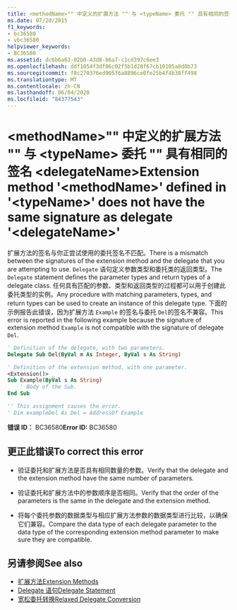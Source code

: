 ```yaml
---
title: <methodName>"" 中定义的扩展方法 "" 与 <typeName> 委托 "" 具有相同的签名 <delegateName>
ms.date: 07/20/2015
f1_keywords:
- bc36580
- vbc36580
helpviewer_keywords:
- BC36580
ms.assetid: dc6b6a63-02b0-43d8-b6a7-c1cd397c6ee3
ms.openlocfilehash: ddf1854f3df06c02f5b1d28f67cb10105a8d8b73
ms.sourcegitcommit: f8c270376ed905f6a8896ce0fe25b4f4b38ff498
ms.translationtype: MT
ms.contentlocale: zh-CN
ms.lasthandoff: 06/04/2020
ms.locfileid: "84377543"
---
```

# <a name="extension-method-methodname-defined-in-typename-does-not-have-the-same-signature-as-delegate-delegatename"></a><span data-ttu-id="c1275-102">\<methodName>"" 中定义的扩展方法 "" 与 \<typeName> 委托 "" 具有相同的签名 \<delegateName></span><span class="sxs-lookup"><span data-stu-id="c1275-102">Extension method '\<methodName>' defined in '\<typeName>' does not have the same signature as delegate '\<delegateName>'</span></span>
<span data-ttu-id="c1275-103">扩展方法的签名与你正尝试使用的委托签名不匹配。</span><span class="sxs-lookup"><span data-stu-id="c1275-103">There is a mismatch between the signatures of the extension method and the delegate that you are attempting to use.</span></span> <span data-ttu-id="c1275-104">`Delegate` 语句定义参数类型和委托类的返回类型。</span><span class="sxs-lookup"><span data-stu-id="c1275-104">The `Delegate` statement defines the parameter types and return types of a delegate class.</span></span> <span data-ttu-id="c1275-105">任何具有匹配的参数、类型和返回类型的过程都可以用于创建此委托类型的实例。</span><span class="sxs-lookup"><span data-stu-id="c1275-105">Any procedure with matching parameters, types, and return types can be used to create an instance of this delegate type.</span></span> <span data-ttu-id="c1275-106">下面的示例报告此错误，因为扩展方法 `Example` 的签名与委托 `Del`的签名不兼容。</span><span class="sxs-lookup"><span data-stu-id="c1275-106">This error is reported in the following example because the signature of extension method `Example` is not compatible with the signature of delegate `Del`.</span></span>  
  
```vb  
' Definition of the delegate, with two parameters.  
Delegate Sub Del(ByVal m As Integer, ByVal s As String)  
```  
  
```vb  
' Definition of the extension method, with one parameter.  
<Extension()> _  
Sub Example(ByVal s As String)  
    ' Body of the Sub.  
End Sub  
```  
  
```vb  
'' This assignment causes the error.  
' Dim exampleDel As Del = AddressOf Example  
```  
  
 <span data-ttu-id="c1275-107">**错误 ID：** BC36580</span><span class="sxs-lookup"><span data-stu-id="c1275-107">**Error ID:** BC36580</span></span>  
  
## <a name="to-correct-this-error"></a><span data-ttu-id="c1275-108">更正此错误</span><span class="sxs-lookup"><span data-stu-id="c1275-108">To correct this error</span></span>  
  
- <span data-ttu-id="c1275-109">验证委托和扩展方法是否具有相同数量的参数。</span><span class="sxs-lookup"><span data-stu-id="c1275-109">Verify that the delegate and the extension method have the same number of parameters.</span></span>  
  
- <span data-ttu-id="c1275-110">验证委托和扩展方法中的参数顺序是否相同。</span><span class="sxs-lookup"><span data-stu-id="c1275-110">Verify that the order of the parameters is the same in the delegate and the extension method.</span></span>  
  
- <span data-ttu-id="c1275-111">将每个委托参数的数据类型与相应扩展方法参数的数据类型进行比较，以确保它们兼容。</span><span class="sxs-lookup"><span data-stu-id="c1275-111">Compare the data type of each delegate parameter to the data type of the corresponding extension method parameter to make sure they are compatible.</span></span>  
  
## <a name="see-also"></a><span data-ttu-id="c1275-112">另请参阅</span><span class="sxs-lookup"><span data-stu-id="c1275-112">See also</span></span>

- [<span data-ttu-id="c1275-113">扩展方法</span><span class="sxs-lookup"><span data-stu-id="c1275-113">Extension Methods</span></span>](../programming-guide/language-features/procedures/extension-methods.md)
- [<span data-ttu-id="c1275-114">Delegate 语句</span><span class="sxs-lookup"><span data-stu-id="c1275-114">Delegate Statement</span></span>](../language-reference/statements/delegate-statement.md)
- [<span data-ttu-id="c1275-115">宽松委托转换</span><span class="sxs-lookup"><span data-stu-id="c1275-115">Relaxed Delegate Conversion</span></span>](../programming-guide/language-features/delegates/relaxed-delegate-conversion.md)
